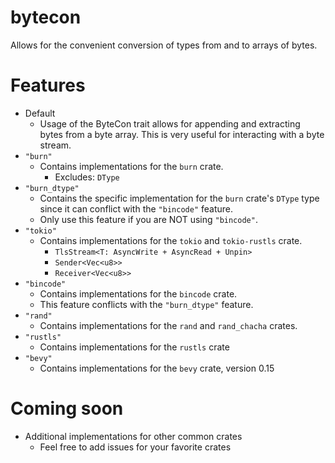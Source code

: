 # bytecon
Allows for the convenient conversion of types from and to arrays of bytes.

# Features
* Default
  * Usage of the ByteCon trait allows for appending and extracting bytes from a byte array. This is very useful for interacting with a byte stream.
* `"burn"`
  * Contains implementations for the `burn` crate.
    * Excludes: `DType`
* `"burn_dtype"`
  * Contains the specific implementation for the `burn` crate's `DType` type since it can conflict with the `"bincode"` feature.
  * Only use this feature if you are NOT using `"bincode"`.
* `"tokio"`
  * Contains implementations for the `tokio` and `tokio-rustls` crate.
    * `TlsStream<T: AsyncWrite + AsyncRead + Unpin>`
    * `Sender<Vec<u8>>`
    * `Receiver<Vec<u8>>`
* `"bincode"`
  * Contains implementations for the `bincode` crate.
  * This feature conflicts with the `"burn_dtype"` feature.
* `"rand"`
  * Contains implementations for the `rand` and `rand_chacha` crates.
* `"rustls"`
  * Contains implementations for the `rustls` crate
* `"bevy"`
  * Contains implementations for the `bevy` crate, version 0.15
 
# Coming soon
* Additional implementations for other common crates
  * Feel free to add issues for your favorite crates
